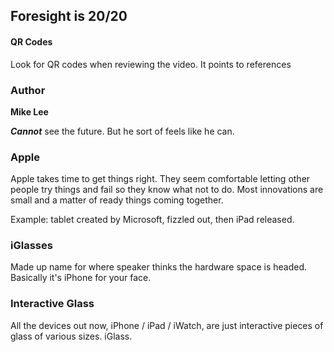## Foresight is 20/20

#### QR Codes

Look for QR codes when reviewing the video.  It points to references

### Author

**Mike Lee**

***Cannot*** see the future.  But he sort of feels like he can.

### Apple

Apple takes time to get things right. They seem comfortable letting other people try things and fail so they know what not to do.  Most innovations are small and a matter of ready things coming together.

Example: tablet created by Microsoft, fizzled out, then iPad released.

### iGlasses

Made up name for where speaker thinks the hardware space is headed.  Basically it's iPhone for your face.

### Interactive Glass

All the devices out now, iPhone / iPad / iWatch, are just interactive pieces of glass of various sizes.  iGlass.
